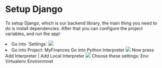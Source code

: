 # Setup Django

To setup Django, which is our backend library, the main thing you need to do is install dependencies.
After that you can configure the project variables, and run the app!

<list type="decimal">
    <li>
        <procedure title="Create a python interpreter">
            <step>
                Go into `Settings`
                 <procedure title="View help image" collapsible="true">
                    <img src="dropdown-choose-settings"  border-effect="rounded">
                </procedure>
            </step>
        </procedure>
    </li>
    <li>
        <procedure>
            <step>
                Go into <path>Project: MyFinances</path>
            </step>
            <step>
                Go into <path>Python Interpreter</path>
                <procedure title="View help image" collapsible="true">
                    <img src="python-interpreter-dropdown"  border-effect="rounded">
                </procedure>
            </step>
            <step>
                Now press 
                <ui-path>
                    Add Interpreter | Add Local Interpreter
                </ui-path>
                <procedure title="View help image" collapsible="true">
                    <img src="add-local-interpreter"  border-effect="rounded">
                </procedure>
            </step>
            <step>
                Choose these settings:
                <deflist>
                    <def>Env: Virtualenv Environmnet</def>
                </deflist>
            </step>
        </procedure>
    </li>
</list>